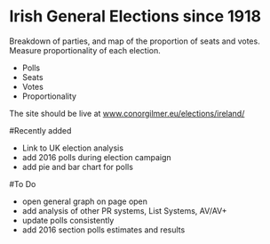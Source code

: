 # Irish General Elections since 1918

Breakdown of parties, and map of the proportion of seats and votes. Measure proportionality of each election.

+ Polls
+ Seats
+ Votes
+ Proportionality

The site should be live at www.conorgilmer.eu/elections/ireland/

#Recently added
+ Link to UK election analysis
+ add 2016 polls during election campaign
+ add pie and bar chart for polls

#To Do
+ open general graph on page open
+ add analysis of other PR systems, List Systems, AV/AV+
+ update polls consistently
+ add 2016 section polls estimates and results
